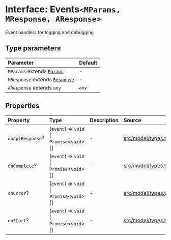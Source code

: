 # Interface: Events`<MParams, MResponse, AResponse>`

Event handlers for logging and debugging

## Type parameters

| Parameter | Default |
| :------ | :------ |
| `MParams` extends [`Params`](../namespaces/Base/interfaces/Params.md) | - |
| `MResponse` extends [`Response`](../namespaces/Base/interfaces/Response.md) | - |
| `AResponse` extends `any` | `any` |

## Properties

| Property | Type | Description | Source |
| :------ | :------ | :------ | :------ |
| `onApiResponse`? | (`event`) => `void` \| `Promise`\<`void`\>[] | - | [src/model/types.ts:157](https://github.com/dexaai/llm-tools/blob/98f7fd5/src/model/types.ts#L157) |
| `onComplete`? | (`event`) => `void` \| `Promise`\<`void`\>[] | - | [src/model/types.ts:166](https://github.com/dexaai/llm-tools/blob/98f7fd5/src/model/types.ts#L166) |
| `onError`? | (`event`) => `void` \| `Promise`\<`void`\>[] | - | [src/model/types.ts:175](https://github.com/dexaai/llm-tools/blob/98f7fd5/src/model/types.ts#L175) |
| `onStart`? | (`event`) => `void` \| `Promise`\<`void`\>[] | - | [src/model/types.ts:150](https://github.com/dexaai/llm-tools/blob/98f7fd5/src/model/types.ts#L150) |
